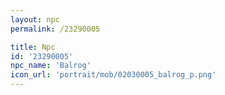 ```yaml
---
layout: npc
permalink: /23290005

title: Npc
id: '23290005'
npc_name: 'Balrog'
icon_url: 'portrait/mob/02030005_balrog_p.png'
---
```

